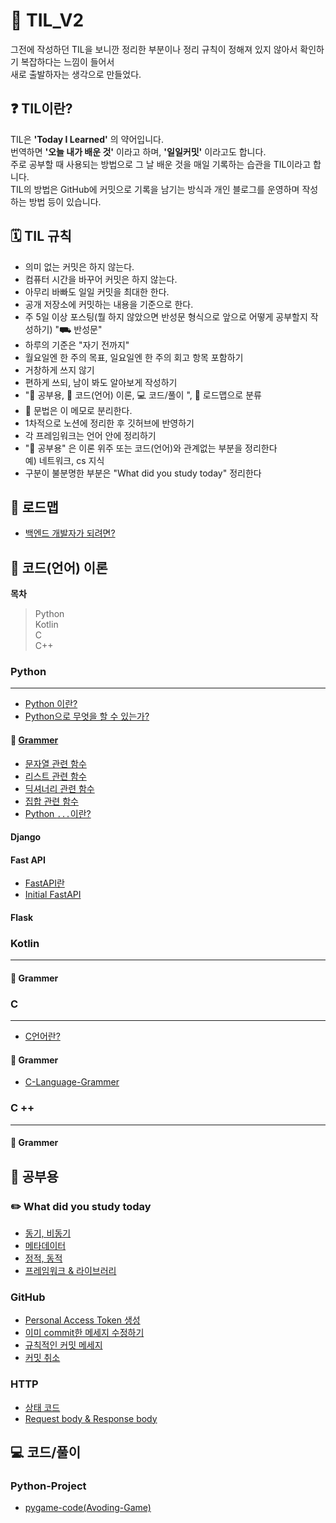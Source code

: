 # 🤔 TIL_V2

그전에 작성하던 TIL을 보니깐 정리한 부분이나 정리 규칙이 정해져 있지 않아서 확인하기 복잡하다는 느낌이 들어서  
새로 출발하자는 생각으로 만들었다.

## ❓ TIL이란?

TIL은 **'Today I Learned'** 의 약어입니다.  
번역하면 **'오늘 내가 배운 것'** 이라고 하며, **'일일커밋'** 이라고도 합니다.  
주로 공부할 때 사용되는 방법으로 그 날 배운 것을 매일 기록하는 습관을 TIL이라고 합니다.  
TIL의 방법은 GitHub에 커밋으로 기록을 남기는 방식과 개인 블로그를 운영하며 작성하는 방법 등이 있습니다.

## 🗓️ TIL 규칙

- 의미 없는 커밋은 하지 않는다.
- 컴퓨터 시간을 바꾸어 커밋은 하지 않는다.
- 아무리 바빠도 일일 커밋을 최대한 한다.
- 공개 저장소에 커밋하는 내용을 기준으로 한다.
- 주 5일 이상 포스팅(뭘 하지 않았으면 반성문 형식으로 앞으로 어떻게 공부할지 작성하기) "⛟ 반성문"
- 하루의 기준은 "자기 전까지"
- 월요일엔 한 주의 목표, 일요일엔 한 주의 회고 항목 포함하기
- 거창하게 쓰지 않기
- 편하게 쓰되, 남이 봐도 알아보게 작성하기
- "📒 공부용, 📑 코드(언어) 이론, 💻 코드/풀이 ", 📓 로드맵으로 분류
- 📝 문법은 이 메모로 분리한다.
- 1차적으로 노션에 정리한 후 깃허브에 반영하기
- 각 프레임워크는 언어 안에 정리하기
- "📒 공부용" 은 이론 위주 또는 코드(언어)와 관계없는 부분을 정리한다  
  예) 네트워크, cs 지식
- 구분이 불분명한 부분은 "What did you study today" 정리한다

## 📓 로드맵

- <a href="https://github.com/ohyuchan123/TIL_V2/blob/master/%EB%A1%9C%EB%93%9C%EB%A7%B5/%EB%B0%B1%EC%97%94%EB%93%9C%20%EA%B0%9C%EB%B0%9C%EC%9E%90%EA%B0%80%20%EB%90%98%EB%A0%A4%EB%A9%B4%3F.md#-%EB%B0%B1%EC%97%94%EB%93%9C-%EA%B0%9C%EB%B0%9C%EC%9E%90%EA%B0%80-%EB%90%98%EB%A0%A4%EB%A9%B4">백엔드 개발자가 되려면?</a>

## 📑 코드(언어) 이론

**목차**

> Python  
> Kotlin  
> C  
> C++

### Python

---

- <a href="https://github.com/ohyuchan123/TIL_V2/blob/master/python/Python%20%EC%9D%B4%EB%9E%80%3F.md#python-%EC%9D%B4%EB%9E%80">Python 이란?</a>
- <a href="https://github.com/ohyuchan123/TIL_V2/blob/master/python/What%20you%20can%20do%20with%20python.md#what-you-can-do-with-python">Python으로 무엇을 할 수 있는가?</a>

#### 📝 <a href="https://github.com/python-personal-project/Python-Grammer#python-grammer">Grammer</a>

- <a href="https://github.com/ohyuchan123/TIL_V2/blob/master/python/Grammer/%EC%9E%90%EB%A3%8C%ED%98%95/python%20%EB%AC%B8%EC%9E%90%EC%97%B4%20%EA%B4%80%EB%A0%A8%20%ED%95%A8%EC%88%98.md#%EB%AC%B8%EC%9E%90%EC%97%B4-%EA%B4%80%EB%A0%A8-%ED%95%A8%EC%88%98%EB%93%A4">문자열 관련 함수</a>
- <a href="https://github.com/ohyuchan123/TIL_V2/blob/master/python/Grammer/%EC%9E%90%EB%A3%8C%ED%98%95/python%20%EB%A6%AC%EC%8A%A4%ED%8A%B8%20%EA%B4%80%EB%A0%A8%20%ED%95%A8%EC%88%98.md#%EB%A6%AC%EC%8A%A4%ED%8A%B8-%EA%B4%80%EB%A0%A8-%ED%95%A8%EC%88%98">리스트 관련 함수</a>
- <a href="https://github.com/ohyuchan123/TIL_V2/blob/master/python/Grammer/%EC%9E%90%EB%A3%8C%ED%98%95/python%20%EB%94%95%EC%85%94%EB%84%88%EB%A6%AC%20%EA%B4%80%EB%A0%A8%20%ED%95%A8%EC%88%98.md#-%EB%94%95%EC%85%94%EB%84%88%EB%A6%AC-%EA%B4%80%EB%A0%A8-%ED%95%A8%EC%88%98">딕셔너리 관련 함수</a>
- <a href="https://github.com/ohyuchan123/TIL_V2/blob/master/python/Grammer/%EC%9E%90%EB%A3%8C%ED%98%95/python%20%EC%A7%91%ED%95%A9%20%EA%B4%80%EB%A0%A8%20%ED%95%A8%EC%88%98.md#%EC%A7%91%ED%95%A9-%EC%9E%90%EB%A3%8C%ED%98%95-%EA%B4%80%EB%A0%A8-%ED%95%A8%EC%88%98">집합 관련 함수</a>
- <a href="https://github.com/ohyuchan123/TIL_V2/blob/master/python/Grammer/%60...%60.md#python%EC%97%90%EC%84%9C--">Python `...`이란?</a>

#### Django

#### Fast API

- <a href="https://github.com/go-payhere/Initial_FastAPI#initial_fastapi">FastAPI란</a>
- <a href="https://github.com/go-payhere/Initial_FastAPI">Initial FastAPI</a>

#### Flask

### Kotlin

---

#### 📝 Grammer

### C

---

- <a href="https://github.com/ohyuchan123/TIL_V2/blob/master/C/C%EC%96%B8%EC%96%B4%EB%9E%80%3F.md">C언어란?</a>

#### 📝 Grammer

- <a href = "https://github.com/ohyuchan123/C-Language-sytax-guide">C-Language-Grammer</a>

### C ++

---

#### 📝 Grammer

## 📒 공부용

### ✏️ What did you study today

- <a href="https://github.com/ohyuchan123/TIL_V2/blob/master/What%20did%20you%20study%20today/%EB%8F%99%EA%B8%B0%2C%20%EB%B9%84%EB%8F%99%EA%B8%B0.md#%EB%8F%99%EA%B8%B0-%EB%B9%84%EB%8F%99%EA%B8%B0-%EC%B2%98%EB%A6%AC">동기, 비동기</a>
- <a href="">메타데이터</a>
- <a href="https://github.com/ohyuchan123/TIL_V2/blob/master/What%20did%20you%20study%20today/%EB%8F%99%EC%A0%81%20%EC%A0%95%EC%A0%81.md#%EC%A0%95%EC%A0%81-%EC%9B%B9%EA%B3%BC-%EB%8F%99%EC%A0%81-%EC%9B%B9%EC%9D%80-%EB%AC%B4%EC%97%87%EC%9D%B8%EA%B0%80">정적, 동적</a>
- <a href="https://github.com/ohyuchan123/TIL_V2/blob/master/What%20did%20you%20study%20today/%ED%94%84%EB%A0%88%EC%9E%84%EC%9B%8C%ED%81%AC%20%26%20%EB%9D%BC%EC%9D%B4%EB%B8%8C%EB%9F%AC%EB%A6%AC.md#%ED%94%84%EB%A0%88%EC%9E%84%EC%9B%8C%ED%81%AC--%EB%9D%BC%EC%9D%B4%EB%B8%8C%EB%9F%AC%EB%A6%AC">프레임워크 & 라이브러리</a>

### GitHub

- <a href = "https://github.com/ohyuchan123/TIL_V2/blob/master/Github/token/Personal%20Access%20Token/Github%20%ED%86%A0%ED%81%B0%20%EC%83%9D%EC%84%B1.md#github-%ED%86%A0%ED%81%B0-%EC%83%9D%EC%84%B1">Personal Access Token 생성</a>
- <a href="https://github.com/ohyuchan123/TIL_V2/blob/master/Github/command/%5Bgit%5D%20%EC%9D%B4%EB%AF%B8%20commit%ED%95%9C%20%EB%A9%94%EC%84%B8%EC%A7%80%20%EC%88%98%EC%A0%95%ED%95%98%EA%B8%B0.md#git-%EC%9D%B4%EB%AF%B8-commit%ED%95%9C-%EB%A9%94%EC%84%B8%EC%A7%80-%EC%88%98%EC%A0%95%ED%95%98%EA%B8%B0">이미 commit한 메세지 수정하기</a>
- <a href="https://github.com/ohyuchan123/TIL_V2/blob/master/Github/commit/%EA%B7%9C%EC%B9%99%EC%A0%81%EC%9D%B8%20%EC%BB%A4%EB%B0%8B%20%EB%A9%94%EC%84%B8%EC%A7%80.md#%EA%B7%9C%EC%B9%99%EC%A0%81%EC%9D%B8-commit-%EB%A9%94%EC%84%B8%EC%A7%80">규칙적인 커밋 메세지</a>
- <a href="">커밋 취소</a>

### HTTP

- <a href="https://github.com/ohyuchan123/TIL_V2/blob/master/HTTP/HTTP%20%EC%83%81%ED%83%9C%20%EC%BD%94%EB%93%9C.md#http-%EC%83%81%ED%83%9C-%EC%BD%94%EB%93%9C">상태 코드</a>
- <a href="">Request body & Response body</a>

## 💻 코드/풀이

### Python-Project

- <a href="https://github.com/ohyuchan123/TIL_V2/blob/master/python/Python-Interpretation/Avoding-Game.md">pygame-code(Avoding-Game)</a>
